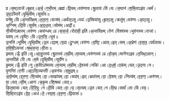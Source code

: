 

  
प्र।स॒म्ऽराजे॑।बृ॒हत्।अ॒र्च॒।ग॒भी॒रम्।ब्रह्म॑।प्रि॒यम्।वरु॑णाय।श्रु॒ताय॑।वि।यः।ज॒घान॑।श॒मि॒ताऽइ॑व।चर्म॑।उ॒प॒ऽस्तिरे॑।पृ॒थि॒वीम्।सूर्या॑य॥  
वने॑षु।वि।अ॒न्तरि॑क्षम्।त॒ता॒न॒।वाज॑म्।अर्व॑त्ऽसु।पयः॑।उ॒स्रिया॑सु।हृ॒त्ऽसु।क्रतु॑म्।वरु॑णः।अ॒प्ऽसु।अ॒ग्निम्।दि॒वि।सूर्य॑म्।अ॒द॒धा॒त्।सोम॑म्।अद्रौ॑॥  
नी॒चीन॑ऽबारम्।वरु॑णः।कव॑न्धम्।प्र।स॒स॒र्ज॒।रोद॑सी॒ इति॑।अ॒न्तरि॑क्षम्।तेन॑।विश्व॑स्य।भुव॑नस्य।राजा॑।यव॑म्।न।वृ॒ष्टिः।वि।उ॒न॒त्ति॒।भूम॑॥  
उ॒नत्ति॑।भूमि॑म्।पृ॒थि॒वीम्।उ॒त।द्याम्।य॒दा।दु॒ग्धम्।वरु॑णः।व॒ष्टि॒।आत्।इत्।सम्।अ॒भ्रेण॑।व॒स॒त॒।पर्व॑तासः।त॒वि॒षी॒ऽयन्तः॑।श्र॒थ॒य॒न्त॒।वी॒राः॥  
इमाम्।ऊँ॒ इति॑।सु।आ॒सु॒रस्य॑।श्रु॒तस्य॑।म॒हीम्।मा॒याम्।वरु॑णस्य॑।प्र।वो॒च॒म्।माने॑नऽइव।त॒स्थि॒ऽवान्।अ॒न्तरि॑क्षे।वि।यः।म॒मे।पृ॒थि॒वीम्।सूर्ये॑ण॥  
इ॒माम्।ऊँ॒ इति॑।नु।क॒विऽत॑मस्य।मा॒याम्।म॒हीम्।दे॒वस्य॑।नकिः॑।आ।द॒ध॒र्ष॒।एक॑म्।यत्।उ॒द्ना।न।पृ॒णन्ति॑।एनीः॑।आ॒ऽसि॒ञ्चन्तीः॑।अ॒वन॑यः।स॒मु॒द्रम्॥  
अ॒र्य॒म्य॑म्।व॒रु॒ण॒।मि॒त्र्य॑म्।वा॒।सखा॑यम्।वा॒।सद॑म्।इत्।भ्रात॑रम्।वा॒।वे॒शम्।वा॒।नित्य॑म्।व॒रु॒ण॒।अर॑णम्।वा॒।यत्।सी॒म्।आगः॑।च॒कृ॒म।शि॒श्रथः॑।तत्॥  
कि॒त॒वासः॑।यत्।रि॒रि॒पुः।न।दी॒वि।यत्।वा॒।घ॒।स॒त्यम्।उ॒त।यत्।न।वि॒द्म।सर्वा॑।ता।वि।स्य॒।शि॒थि॒राऽइ॑व।दे॒व॒।अध॑।ते॒।स्या॒म॒।व॒रु॒ण॒।प्रि॒यासः॑॥  
